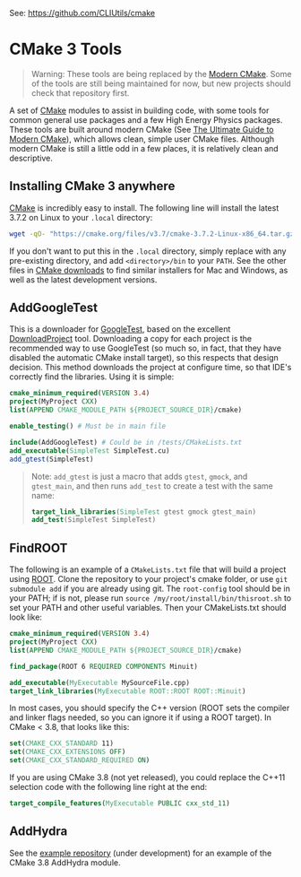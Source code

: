 See: https://github.com/CLIUtils/cmake

# CMake 3 Tools

> Warning: These tools are being replaced by the [Modern CMake](https://github.com/CLIUtils/modern_cmake). Some of the tools are still being maintained for now, but new projects should check that repository first. 

A set of [CMake] modules to assist in building code, with some tools for common general use packages and a few High Energy Physics packages. These tools are built around modern CMake (See [The Ultimate Guide to Modern CMake]), which allows clean, simple user CMake files. Although modern CMake is still a little odd in a few places, it is relatively clean and descriptive.

## Installing CMake 3 anywhere

[CMake] is incredibly easy to install. The following line will install the latest 3.7.2 on Linux to your `.local` directory:

```bash
wget -qO- "https://cmake.org/files/v3.7/cmake-3.7.2-Linux-x86_64.tar.gz" | tar --strip-components=1 -xz -C ~/.local
```
If you don't want to put this in the `.local` directory, simply replace with any pre-existing directory, and add `<directory>/bin` to your `PATH`.
See the other files in [CMake downloads] to find similar installers for Mac and Windows, as well as the latest development versions.


## AddGoogleTest

This is a downloader for [GoogleTest], based on the excellent [DownloadProject] tool. Downloading a copy for each project is the recommended way to use GoogleTest (so much so, in fact, that they have disabled the automatic CMake install target), so this respects that design decision. This method downloads the project at configure time, so that IDE's correctly find the libraries. Using it is simple:

```cmake
cmake_minimum_required(VERSION 3.4)
project(MyProject CXX)
list(APPEND CMAKE_MODULE_PATH ${PROJECT_SOURCE_DIR}/cmake)

enable_testing() # Must be in main file

include(AddGoogleTest) # Could be in /tests/CMakeLists.txt
add_executable(SimpleTest SimpleTest.cu)
add_gtest(SimpleTest)
```

> Note: `add_gtest` is just a macro that adds `gtest`, `gmock`, and `gtest_main`, and then runs `add_test` to create a test with the same name:
> ```cmake
> target_link_libraries(SimpleTest gtest gmock gtest_main)
> add_test(SimpleTest SimpleTest)
> ```

## FindROOT

The following is an example of a `CMakeLists.txt` file that will build a project using [ROOT]. Clone the repository to your project's cmake folder, or use `git submodule add` if you are already using git. The `root-config` tool should be in your PATH; if is not, please run `source /my/root/install/bin/thisroot.sh` to set your PATH and other useful variables. Then your CMakeLists.txt should look like:

```cmake
cmake_minimum_required(VERSION 3.4)
project(MyProject CXX)
list(APPEND CMAKE_MODULE_PATH ${PROJECT_SOURCE_DIR}/cmake)

find_package(ROOT 6 REQUIRED COMPONENTS Minuit)

add_executable(MyExecutable MySourceFile.cpp)
target_link_libraries(MyExecutable ROOT::ROOT ROOT::Minuit)
```

In most cases, you should specify the C++ version (ROOT sets the compiler and linker flags needed, so you can ignore it if using a ROOT target). In CMake < 3.8, that looks like this:

```cmake
set(CMAKE_CXX_STANDARD 11)
set(CMAKE_CXX_EXTENSIONS OFF)
set(CMAKE_CXX_STANDARD_REQUIRED ON)
```

If you are using CMake 3.8 (not yet released), you could replace the C++11 selection code with the following line right at the end:
```cmake
target_compile_features(MyExecutable PUBLIC cxx_std_11)
```

## AddHydra

See the [example repository][HydraUser] (under development) for an example of the CMake 3.8 AddHydra module.

[CMake]:           https://cmake.org
[CMake downloads]: https://cmake.org/download/
[The Ultimate Guide to Modern CMake]: https://rix0r.nl/blog/2015/08/13/cmake-guide/
[GoogleTest]:      https://github.com/google/googletest
[ROOT]:            https://root.cern.ch
[DownloadProject]: https://github.com/Crascit/DownloadProject
[HydraUser]:       https://github.com/henryiii/HydraExample.git
